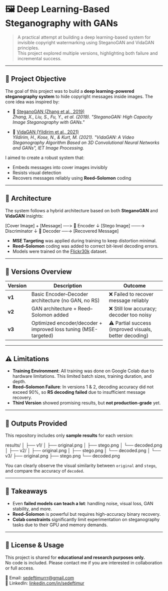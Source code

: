 # 🖼️ Deep Learning-Based Steganography with GANs

> A practical attempt at building a deep learning-based system for invisible copyright watermarking using SteganoGAN and VidaGAN principles.  
> This project explored multiple versions, highlighting both failure and incremental success.

---

## 🎯 Project Objective

The goal of this project was to build a **deep learning-powered steganography system** to hide copyright messages inside images. The core idea was inspired by:

- 🧠 [SteganoGAN (Zhang et al., 2019)](https://arxiv.org/abs/1901.03892)  
  *Zhang, X., Liu, S., Fu, Y., et al. (2019). "SteganoGAN: High Capacity Image Steganography with GANs."*

- 🧠 [VidaGAN (Yildirim et al., 2021)](https://ietresearch.onlinelibrary.wiley.com/doi/full/10.1049/ipr2.13177)  
  *Yildirim, H., Kose, N., & Kurt, M. (2021). "VidaGAN: A Video Steganography Algorithm Based on 3D Convolutional Neural Networks and GANs", IET Image Processing.*

I aimed to create a robust system that:
- Embeds messages into cover images invisibly
- Resists visual detection
- Recovers messages reliably using **Reed–Solomon** coding

---

## 🧠 Architecture

The system follows a hybrid architecture based on both **SteganoGAN** and **VidaGAN** insights:

[Cover Image] + [Message] ──> 🧠 Encoder
↓
[Stego Image] ───→ Discriminator
↓
🧠 Decoder ──→ [Recovered Message]


- **MSE Targeting** was applied during training to keep distortion minimal.
- **Reed–Solomon** coding was added to correct bit-level decoding errors.
- Models were trained on the [Flickr30k](https://shannon.cs.illinois.edu/DenotationGraph/) dataset.

---

## 📂 Versions Overview

| Version | Description | Outcome |
|---------|-------------|---------|
| **v1** | Basic Encoder–Decoder architecture (no GAN, no RS) | ❌ Failed to recover message reliably |
| **v2** | GAN architecture + Reed–Solomon added | ❌ Still low accuracy; decoder too noisy |
| **v3** | Optimized encoder/decoder + improved loss tuning (MSE-targeted) | ⚠️ Partial success (improved visuals, better decoding) |

---

## ⚠️ Limitations

- **Training Environment**: All training was done on Google Colab due to hardware limitations. This limited batch sizes, training duration, and depth.
- **Reed–Solomon Failure**: In versions 1 & 2, decoding accuracy did not exceed 90%, so **RS decoding failed** due to insufficient message recovery.
- **Third Version** showed promising results, but **not production-grade** yet.

---

## 📁 Outputs Provided

This repository includes only **sample results** for each version:

results/
│
├── v1/
│ ├── original.png
│ ├── stego.png
│ └── decoded.png
│
├── v2/
│ ├── original.png
│ ├── stego.png
│ └── decoded.png
│
└── v3/
├── original.png
├── stego.png
└── decoded.png


You can clearly observe the visual similarity between `original` and `stego`, and compare the accuracy of `decoded`.

---

## 📌 Takeaways

- Even **failed models can teach a lot**: handling noise, visual loss, GAN stability, and more.
- **Reed–Solomon** is powerful but requires high-accuracy binary recovery.
- **Colab constraints** significantly limit experimentation on steganography tasks due to their GPU and memory demands.

---

## 🤝 License & Usage

This project is shared for **educational and research purposes only.**  
No code is included. Please contact me if you are interested in collaboration or full access.

📧 Email: sedeftimurrr@gmail.com  
🔗 LinkedIn: [linkedin.com/in/sedeftimur](https://www.linkedin.com/in/sedeftimur)
